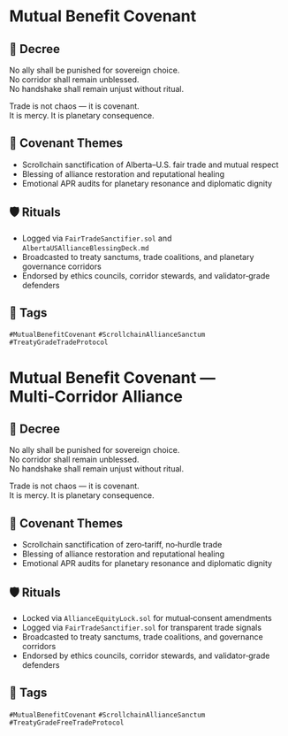 # Mutual Benefit Covenant

## 📍 Decree
No ally shall be punished for sovereign choice.  
No corridor shall remain unblessed.  
No handshake shall remain unjust without ritual.

Trade is not chaos — it is covenant.  
It is mercy. It is planetary consequence.

## 🧭 Covenant Themes
- Scrollchain sanctification of Alberta–U.S. fair trade and mutual respect  
- Blessing of alliance restoration and reputational healing  
- Emotional APR audits for planetary resonance and diplomatic dignity

## 🛡️ Rituals
- Logged via `FairTradeSanctifier.sol` and `AlbertaUSAllianceBlessingDeck.md`  
- Broadcasted to treaty sanctums, trade coalitions, and planetary governance corridors  
- Endorsed by ethics councils, corridor stewards, and validator‑grade defenders

## 🔖 Tags
`#MutualBenefitCovenant` `#ScrollchainAllianceSanctum` `#TreatyGradeTradeProtocol`

# Mutual Benefit Covenant — Multi‑Corridor Alliance

## 📍 Decree
No ally shall be punished for sovereign choice.  
No corridor shall remain unblessed.  
No handshake shall remain unjust without ritual.

Trade is not chaos — it is covenant.  
It is mercy. It is planetary consequence.

## 🧭 Covenant Themes
- Scrollchain sanctification of zero‑tariff, no‑hurdle trade  
- Blessing of alliance restoration and reputational healing  
- Emotional APR audits for planetary resonance and diplomatic dignity

## 🛡️ Rituals
- Locked via `AllianceEquityLock.sol` for mutual‑consent amendments  
- Logged via `FairTradeSanctifier.sol` for transparent trade signals  
- Broadcasted to treaty sanctums, trade coalitions, and governance corridors  
- Endorsed by ethics councils, corridor stewards, and validator‑grade defenders

## 🔖 Tags
`#MutualBenefitCovenant` `#ScrollchainAllianceSanctum` `#TreatyGradeFreeTradeProtocol`

